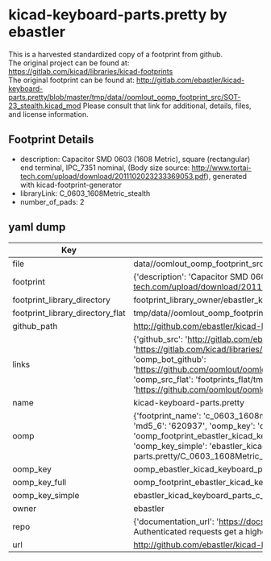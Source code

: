 # kicad-keyboard-parts.pretty by ebastler  
This is a harvested standardized copy of a footprint from github.  
The original project can be found at:  
https://gitlab.com/kicad/libraries/kicad-footprints  
The original footprint can be found at:
http://gitlab.com/ebastler/kicad-keyboard-parts.pretty/blob/master/tmp/data//oomlout_oomp_footprint_src/SOT-23_stealth.kicad_mod
Please consult that link for additional, details, files, and license information.  
## Footprint Details
* description: Capacitor SMD 0603 (1608 Metric), square (rectangular) end terminal, IPC_7351 nominal, (Body size source: http://www.tortai-tech.com/upload/download/2011102023233369053.pdf), generated with kicad-footprint-generator  
* libraryLink: C_0603_1608Metric_stealth  
* number_of_pads: 2  
## yaml dump  
| Key | Value |  
| --- | --- |  
| file | data//oomlout_oomp_footprint_src/kicad-keyboard-parts.pretty/C_0603_1608Metric_stealth.kicad_mod |  
| footprint | {'description': 'Capacitor SMD 0603 (1608 Metric), square (rectangular) end terminal, IPC_7351 nominal, (Body size source: http://www.tortai-tech.com/upload/download/2011102023233369053.pdf), generated with kicad-footprint-generator', 'libraryLink': 'C_0603_1608Metric_stealth', 'number_of_pads': 2} |  
| footprint_library_directory | footprint_library_owner/ebastler_kicad-keyboard-parts.pretty |  
| footprint_library_directory_flat | tmp/data//oomlout_oomp_footprint_src/footprints_flat/ebastler_kicad_keyboard_parts_c_0603_1608metric_stealth/working |  
| github_path | http://github.com/ebastler/kicad-keyboard-parts.pretty/blob/master/tmp/data//oomlout_oomp_footprint_src/C_0603_1608Metric_stealth.kicad_mod |  
| links | {'github_src': 'http://gitlab.com/ebastler/kicad-keyboard-parts.pretty/blob/master/tmp/data//oomlout_oomp_footprint_src/SOT-23_stealth.kicad_mod', 'github_src_repo': 'https://gitlab.com/kicad/libraries/kicad-footprints', 'oomp_bot': 'tmp/data//oomlout_oomp_footprint_src/footprints/ebastler_kicad_keyboard_parts_c_0603_1608metric_stealth/working', 'oomp_bot_github': 'https://github.com/oomlout/oomlout_oomp_footprint_bot/tree/main/tmp/data//oomlout_oomp_footprint_src/footprints/ebastler_kicad_keyboard_parts_c_0603_1608metric_stealth/working', 'oomp_src_flat': 'footprints_flat/tmp/data//oomlout_oomp_footprint_src/footprints_flat/ebastler_kicad_keyboard_parts_c_0603_1608metric_stealth/working', 'oomp_src_flat_github': 'https://github.com/oomlout/oomlout_oomp_footprint_src/tree/main/tmp/data//oomlout_oomp_footprint_src/footprints_flat/ebastler_kicad_keyboard_parts_c_0603_1608metric_stealth/working'} |  
| name | kicad-keyboard-parts.pretty |  
| oomp | {'footprint_name': 'c_0603_1608metric_stealth', 'library_name': 'kicad_keyboard_parts', 'md5': '620937bda629003c93b4870285fbedb5', 'md5_10': '620937bda6', 'md5_5': '62093', 'md5_6': '620937', 'oomp_key': 'oomp_ebastler_kicad_keyboard_parts_c_0603_1608metric_stealth', 'oomp_key_extra': 'oomp_footprint_ebastler_kicad_keyboard_parts_c_0603_1608metric_stealth', 'oomp_key_full': 'oomp_footprint_ebastler_kicad_keyboard_parts_c_0603_1608metric_stealth_620937', 'oomp_key_simple': 'ebastler_kicad_keyboard_parts_c_0603_1608metric_stealth', 'original_filename': 'data//oomlout_oomp_footprint_src/kicad-keyboard-parts.pretty/C_0603_1608Metric_stealth.kicad_mod', 'owner_name': 'ebastler'} |  
| oomp_key | oomp_ebastler_kicad_keyboard_parts_c_0603_1608metric_stealth |  
| oomp_key_full | oomp_footprint_ebastler_kicad_keyboard_parts_c_0603_1608metric_stealth |  
| oomp_key_simple | ebastler_kicad_keyboard_parts_c_0603_1608metric_stealth |  
| owner | ebastler |  
| repo | {'documentation_url': 'https://docs.github.com/rest/overview/resources-in-the-rest-api#rate-limiting', 'message': "API rate limit exceeded for 84.66.142.224. (But here's the good news: Authenticated requests get a higher rate limit. Check out the documentation for more details.)"} |  
| url | http://github.com/ebastler/kicad-keyboard-parts.pretty |  

